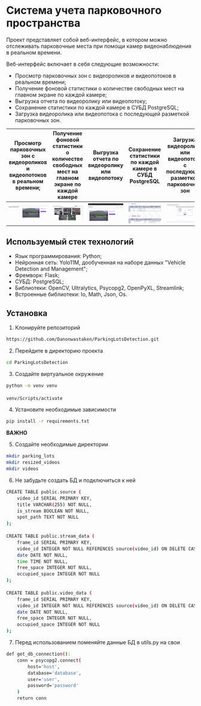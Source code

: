 # Система учета парковочного пространства

Проект представляет собой веб-интерфейс, в котором можно отслеживать парковочные места при помощи камер видеонаблюдения в реальном времени.

Веб-интерфейс включает в себя следующие возможности:
- Просмотр парковочных зон с видеороликов и видеопотоков в реальном времени;
- Получение фоновой статистики о количестве свободных мест на главном экране по каждой камере;
- Выгрузка отчета по видеоролику или видеопотоку;
- Сохранение статистики по каждой камере в СУБД PostgreSQL;
- Загрузка видеоролика или видеопотока с последующей разметкой парковочных зон.

| Просмотр парковочных зон с видеороликов и видеопотоков в реальном времени; | Получение фоновой статистики о количестве свободных мест на главном экране по каждой камере | Выгрузка отчета по видеоролику или видеопотоку | Сохранение статистики по каждой камере в СУБД PostgreSQL | Загрузка видеоролика или видеопотока с последующей разметкой парковочных зон |
| -------------------------------------------------------------------------- | ------------------------------------------------------------------------------------------- | ---------------------------------------------- | -------------------------------------------------------- | ---------------------------------------------------------------------------- |
| <img src="./assets/1.gif" width="400">                                                         | <img src="./assets/2.gif" width="400">                                                                                  | <img src="./assets/3.gif" width="400">                                 | <img src="./assets/POWERPNT_JVIH5swAVp.png" width="400">                         | <img src="./assets/4.gif" width="400">                                                             |

## Используемый стек технологий
- Язык программирования: Python;
- Нейронная сеть: Yolo11M, дообученная на наборе данных "Vehicle Detection and Management";
- Фремворк: Flask;
- СУБД: PostgreSQL;
- Библиотеки: OpenCV, Ultralytics, Psycopg2, OpenPyXL, Streamlink;
- Встроенные библиотеки: Io, Math, Json, Os.

## Установка
1. Клонируйте репозиторий

```bash
https://github.com/Danonwastaken/ParkingLotsDetection.git

```

2. Перейдите в директорию проекта

```bash
cd ParkingLotsDetection
```

3. Создайте виртуальное окружение

```bash
python -m venv venv

venv/Scripts/activate
```

4. Установите необходимые зависимости

```bash
pip install -r requirements.txt
```

**ВАЖНО**

5. Создайте необходимые директории

```bash
mkdir parking_lots
mkdir resized_videos
mkdir videos
```


6. Не забудьте создать БД и подключиться к ней
```bash
CREATE TABLE public.source ( 
	video_id SERIAL PRIMARY KEY, 
	title VARCHAR(255) NOT NULL, 
	is_stream BOOLEAN NOT NULL, 
	spot_path TEXT NOT NULL 
);

CREATE TABLE public.stream_data ( 
	frame_id SERIAL PRIMARY KEY, 
	video_id INTEGER NOT NULL REFERENCES source(video_id) ON DELETE CASCADE, 
	date DATE NOT NULL, 
	time TIME NOT NULL, 
	free_space INTEGER NOT NULL, 
	occupied_space INTEGER NOT NULL 
);

CREATE TABLE public.video_data ( 
	frame_id SERIAL PRIMARY KEY, 
	video_id INTEGER NOT NULL REFERENCES source(video_id) ON DELETE CASCADE, frame_number INTEGER NOT NULL, 
	date DATE NOT NULL, 
	free_space INTEGER NOT NULL, 
	occupied_space INTEGER NOT NULL 
);
```

7. Перед использованием поменяйте данные БД в utils.py на свои

```bash
def get_db_connection():
    conn = psycopg2.connect(
        host='host',
        database='database',
        user='user',
        password='password'
    )
    return conn
```


